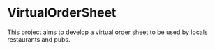 # VirtualOrderSheet
This project aims to develop a virtual order sheet to be used by locals restaurants and pubs. 
